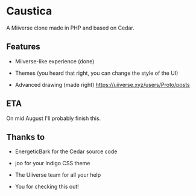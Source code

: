 # Caustica
A Miiverse clone made in PHP and based on Cedar.

## Features

- Miiverse-like experience (done)

- Themes (you heard that right, you can change the style of the UI)

- Advanced drawing (made right)
https://uiiverse.xyz/users/Proto/posts
## ETA

On mid August I'll probably finish this.

## Thanks to

- EnergeticBark for the Cedar source code

- joo for your Indigo CSS theme

- The Uiiverse team for all your help

- You for checking this out!
